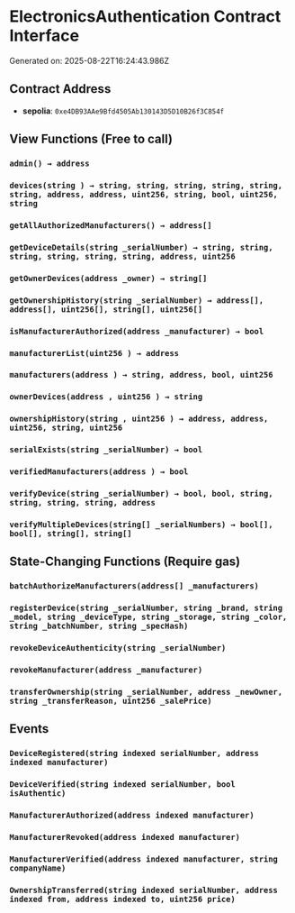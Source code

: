 # ElectronicsAuthentication Contract Interface

Generated on: 2025-08-22T16:24:43.986Z

## Contract Address
- **sepolia**: `0xe4DB93AAe9Bfd4505Ab130143D5D10B26f3C854f`

## View Functions (Free to call)

### `admin() → address`

### `devices(string ) → string, string, string, string, string, string, address, address, uint256, string, bool, uint256, string`

### `getAllAuthorizedManufacturers() → address[]`

### `getDeviceDetails(string _serialNumber) → string, string, string, string, string, string, address, uint256`

### `getOwnerDevices(address _owner) → string[]`

### `getOwnershipHistory(string _serialNumber) → address[], address[], uint256[], string[], uint256[]`

### `isManufacturerAuthorized(address _manufacturer) → bool`

### `manufacturerList(uint256 ) → address`

### `manufacturers(address ) → string, address, bool, uint256`

### `ownerDevices(address , uint256 ) → string`

### `ownershipHistory(string , uint256 ) → address, address, uint256, string, uint256`

### `serialExists(string _serialNumber) → bool`

### `verifiedManufacturers(address ) → bool`

### `verifyDevice(string _serialNumber) → bool, bool, string, string, string, string, address`

### `verifyMultipleDevices(string[] _serialNumbers) → bool[], bool[], string[], string[]`

## State-Changing Functions (Require gas)

### `batchAuthorizeManufacturers(address[] _manufacturers)`

### `registerDevice(string _serialNumber, string _brand, string _model, string _deviceType, string _storage, string _color, string _batchNumber, string _specHash)`

### `revokeDeviceAuthenticity(string _serialNumber)`

### `revokeManufacturer(address _manufacturer)`

### `transferOwnership(string _serialNumber, address _newOwner, string _transferReason, uint256 _salePrice)`

## Events

### `DeviceRegistered(string indexed serialNumber, address indexed manufacturer)`

### `DeviceVerified(string indexed serialNumber, bool isAuthentic)`

### `ManufacturerAuthorized(address indexed manufacturer)`

### `ManufacturerRevoked(address indexed manufacturer)`

### `ManufacturerVerified(address indexed manufacturer, string companyName)`

### `OwnershipTransferred(string indexed serialNumber, address indexed from, address indexed to, uint256 price)`

